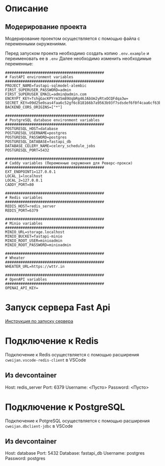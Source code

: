 # Описание



## Модерирование проекта

Модерирование проектом осуществляется с помощью файла с переменными окружениями.

Перед запуском проекта необходимо создать копию `.env.example` и переименовать ее в `.env`
Далее необходимо изменить необходимые переменные:

```
#############################################
# FastAPI environment variables
#############################################
PROJECT_NAME=fastapi-sqlmodel-alembic
FIRST_SUPERUSER_PASSWORD=admin
FIRST_SUPERUSER_EMAIL=admin@admin.com
ENCRYPT_KEY=TshgGacKPYrm35m89UqbRg46JAbUm2yRtxOCQFdqa3w=
SECRET_KEY=09d25e0sas4faa6c52gf6c818166b7a9563b93f7sdsdef6f0f4caa6cf63b88e8d3e7
BACKEND_CORS_ORIGINS=["*"] 

#############################################
# PostgreSQL database environment variables
#############################################
POSTGRESQL_HOST=database
POSTGRESQL_USERNAME=postgres
POSTGRESQL_PASSWORD=postgres
POSTGRESQL_DATABASE=fastapi_db
DATABASE_CELERY_NAME=celery_schedule_jobs
POSTGRESQL_PORT=5432

#############################################
# Caddy variables (Переменные окружения для Реверс-прокси)
#############################################
EXT_ENDPOINT1=127.0.0.1
LOCAL_1=localhost
LOCAL_2=127.0.0.1
CADDY_PORT=80

#############################################
# Redis variables
#############################################
REDIS_HOST=redis_server
REDIS_PORT=6379

#############################################
# Minio variables
#############################################
MINIO_URL=storage.localhost
MINIO_BUCKET=fastapi-minio
MINIO_ROOT_USER=minioadmin
MINIO_ROOT_PASSWORD=minioadmin

#############################################
# Wheater
#############################################
WHEATER_URL=https://wttr.in

#############################################
# OpenAPI variables
#############################################
OPENAI_API_KEY=
```

# Запуск сервера Fast Api

[Инструкция по запуску сервера](\backend\development.md)

# Подключение к Redis 

Подключение к Redis осуществляется с помощью расширения `cweijan.vscode-redis-client` в VSCode

## Из devcontainer

Host: redis_server
Port: 6379
Username: <Пусто>
Password: <Пусто>


# Подключение к PostgreSQL

Подключение к PotgreSQL осуществляется с помощью расширения `cweijan.dbclient-jdbc` в VSCode

## Из devcontainer
Host: database
Port: 5432
Database: fastapi_db
Username: postgres
Password: postgres
